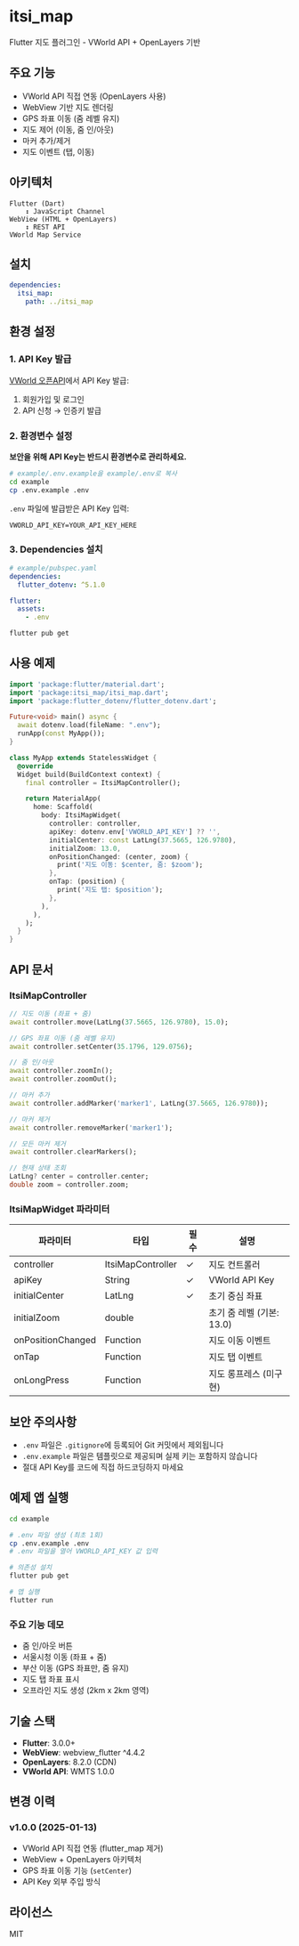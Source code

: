 # itsi_map

Flutter 지도 플러그인 - VWorld API + OpenLayers 기반

## 주요 기능

- VWorld API 직접 연동 (OpenLayers 사용)
- WebView 기반 지도 렌더링
- GPS 좌표 이동 (줌 레벨 유지)
- 지도 제어 (이동, 줌 인/아웃)
- 마커 추가/제거
- 지도 이벤트 (탭, 이동)

## 아키텍처

```
Flutter (Dart)
    ↕ JavaScript Channel
WebView (HTML + OpenLayers)
    ↕ REST API
VWorld Map Service
```

## 설치

```yaml
dependencies:
  itsi_map:
    path: ../itsi_map
```

## 환경 설정

### 1. API Key 발급

[VWorld 오픈API](https://www.vworld.kr/dev/v4dv_2ddataguide2_s001.do)에서 API Key 발급:
1. 회원가입 및 로그인
2. API 신청 → 인증키 발급

### 2. 환경변수 설정

**보안을 위해 API Key는 반드시 환경변수로 관리하세요.**

```bash
# example/.env.example을 example/.env로 복사
cd example
cp .env.example .env
```

`.env` 파일에 발급받은 API Key 입력:
```
VWORLD_API_KEY=YOUR_API_KEY_HERE
```

### 3. Dependencies 설치

```yaml
# example/pubspec.yaml
dependencies:
  flutter_dotenv: ^5.1.0

flutter:
  assets:
    - .env
```

```bash
flutter pub get
```

## 사용 예제

```dart
import 'package:flutter/material.dart';
import 'package:itsi_map/itsi_map.dart';
import 'package:flutter_dotenv/flutter_dotenv.dart';

Future<void> main() async {
  await dotenv.load(fileName: ".env");
  runApp(const MyApp());
}

class MyApp extends StatelessWidget {
  @override
  Widget build(BuildContext context) {
    final controller = ItsiMapController();

    return MaterialApp(
      home: Scaffold(
        body: ItsiMapWidget(
          controller: controller,
          apiKey: dotenv.env['VWORLD_API_KEY'] ?? '',
          initialCenter: const LatLng(37.5665, 126.9780),
          initialZoom: 13.0,
          onPositionChanged: (center, zoom) {
            print('지도 이동: $center, 줌: $zoom');
          },
          onTap: (position) {
            print('지도 탭: $position');
          },
        ),
      ),
    );
  }
}
```

## API 문서

### ItsiMapController

```dart
// 지도 이동 (좌표 + 줌)
await controller.move(LatLng(37.5665, 126.9780), 15.0);

// GPS 좌표 이동 (줌 레벨 유지)
await controller.setCenter(35.1796, 129.0756);

// 줌 인/아웃
await controller.zoomIn();
await controller.zoomOut();

// 마커 추가
await controller.addMarker('marker1', LatLng(37.5665, 126.9780));

// 마커 제거
await controller.removeMarker('marker1');

// 모든 마커 제거
await controller.clearMarkers();

// 현재 상태 조회
LatLng? center = controller.center;
double zoom = controller.zoom;
```

### ItsiMapWidget 파라미터

| 파라미터 | 타입 | 필수 | 설명 |
|---------|------|------|------|
| controller | ItsiMapController | ✓ | 지도 컨트롤러 |
| apiKey | String | ✓ | VWorld API Key |
| initialCenter | LatLng | ✓ | 초기 중심 좌표 |
| initialZoom | double | | 초기 줌 레벨 (기본: 13.0) |
| onPositionChanged | Function | | 지도 이동 이벤트 |
| onTap | Function | | 지도 탭 이벤트 |
| onLongPress | Function | | 지도 롱프레스 (미구현) |

## 보안 주의사항

- `.env` 파일은 `.gitignore`에 등록되어 Git 커밋에서 제외됩니다
- `.env.example` 파일은 템플릿으로 제공되며 실제 키는 포함하지 않습니다
- 절대 API Key를 코드에 직접 하드코딩하지 마세요

## 예제 앱 실행

```bash
cd example

# .env 파일 생성 (최초 1회)
cp .env.example .env
# .env 파일을 열어 VWORLD_API_KEY 값 입력

# 의존성 설치
flutter pub get

# 앱 실행
flutter run
```

### 주요 기능 데모
- 줌 인/아웃 버튼
- 서울시청 이동 (좌표 + 줌)
- 부산 이동 (GPS 좌표만, 줌 유지)
- 지도 탭 좌표 표시
- 오프라인 지도 생성 (2km x 2km 영역)

## 기술 스택

- **Flutter**: 3.0.0+
- **WebView**: webview_flutter ^4.4.2
- **OpenLayers**: 8.2.0 (CDN)
- **VWorld API**: WMTS 1.0.0

## 변경 이력

### v1.0.0 (2025-01-13)
- VWorld API 직접 연동 (flutter_map 제거)
- WebView + OpenLayers 아키텍처
- GPS 좌표 이동 기능 (`setCenter`)
- API Key 외부 주입 방식

## 라이선스

MIT
